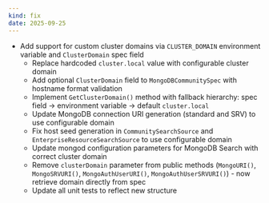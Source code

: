 ```yaml
---
kind: fix
date: 2025-09-25
---
```


* Add support for custom cluster domains via `CLUSTER_DOMAIN` environment variable and `ClusterDomain` spec field
  * Replace hardcoded `cluster.local` value with configurable cluster domain
  * Add optional `ClusterDomain` field to `MongoDBCommunitySpec` with hostname format validation
  * Implement `GetClusterDomain()` method with fallback hierarchy: spec field → environment variable → default `cluster.local`
  * Update MongoDB connection URI generation (standard and SRV) to use configurable domain
  * Fix host seed generation in `CommunitySearchSource` and `EnterpriseResourceSearchSource` to use configurable domain
  * Update mongod configuration parameters for MongoDB Search with correct cluster domain
  * Remove `clusterDomain` parameter from public methods (`MongoURI()`, `MongoSRVURI()`, `MongoAuthUserURI()`, `MongoAuthUserSRVURI()`) - now retrieve domain directly from spec
  * Update all unit tests to reflect new structure
